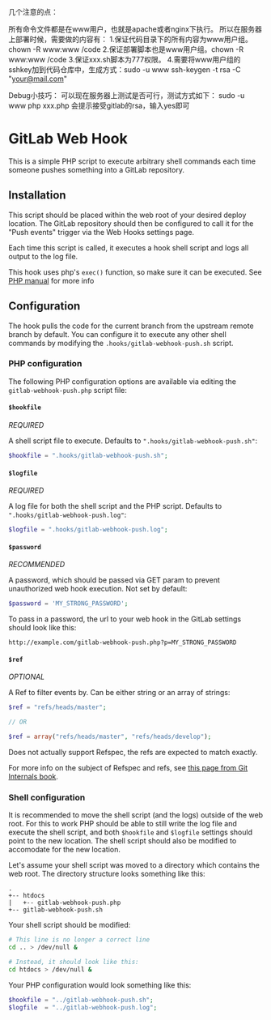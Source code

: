 几个注意的点：

所有命令文件都是在www用户，也就是apache或者nginx下执行。
所以在服务器上部署时候，需要做的内容有：
1.保证代码目录下的所有内容为www用户组。chown -R www:www /code
2.保证部署脚本也是www用户组。chown -R www:www /code
3.保证xxx.sh脚本为777权限。
4.需要将www用户组的sshkey加到代码仓库中，生成方式：sudo -u www ssh-keygen -t rsa -C "your@mail.com"

Debug小技巧：
可以现在服务器上测试是否可行，测试方式如下：
sudo -u www php xxx.php 会提示接受gitlab的rsa，输入yes即可



GitLab Web Hook
===============

This is a simple PHP script to execute arbitrary shell commands each time
someone pushes something into a GitLab repository.

Installation
------------

This script should be placed within the web root of your desired deploy
location. The GitLab repository should then be configured to call it for the
"Push events" trigger via the Web Hooks settings page.

Each time this script is called, it executes a hook shell script and logs all
output to the log file.

This hook uses php's `exec()` function, so make sure it can be executed.
See [PHP manual](http://php.net/manual/function.exec.php) for more info

Configuration
-------------

The hook pulls the code for the current branch from the upstream remote branch
by default. You can configure it to execute any other shell commands by
modifying the `.hooks/gitlab-webhook-push.sh` script.

### PHP configuration

The following PHP configuration options are available via editing the
`gitlab-webhook-push.php` script file:

#### `$hookfile`

*REQUIRED*

A shell script file to execute. Defaults to `".hooks/gitlab-webhook-push.sh"`:

```php
$hookfile = ".hooks/gitlab-webhook-push.sh";
```

#### `$logfile`

*REQUIRED*

A log file for both the shell script and the PHP script. Defaults to
`".hooks/gitlab-webhook-push.log"`:

```php
$logfile = ".hooks/gitlab-webhook-push.log";
```

#### `$password`

*RECOMMENDED*

A password, which should be passed via GET param to prevent unauthorized web
hook execution. Not set by default:

```php
$password = 'MY_STRONG_PASSWORD';
```


To pass in a password, the url to your web hook in the GitLab settings should
look like this:

```
http://example.com/gitlab-webhook-push.php?p=MY_STRONG_PASSWORD
```

#### `$ref`

*OPTIONAL*

A Ref to filter events by. Can be either string or an array of strings:

```php
$ref = "refs/heads/master";

// OR

$ref = array("refs/heads/master", "refs/heads/develop");
```


Does not actually support Refspec, the refs are expected to match exactly.

For more info on the subject of Refspec and refs, see
[this page from Git Internals book](http://git-scm.com/book/en/Git-Internals-The-Refspec).

### Shell configuration

It is recommended to move the shell script (and the logs) outside of the web
root. For this to work PHP should be able to still write the log file and
execute the shell script, and both `$hookfile` and `$logfile` settings should
point to the new location. The shell script should also be modified to
accomodate for the new location.

Let's assume your shell script was moved to a directory which contains the web
root. The directory structure looks something like this:

```
.
+-- htdocs
|   +-- gitlab-webhook-push.php
+-- gitlab-webhook-push.sh
```


Your shell script should be modified:

```sh
# This line is no longer a correct line
cd .. > /dev/null &

# Instead, it should look like this:
cd htdocs > /dev/null &
```


Your PHP configuration would look something like this:

```php
$hookfile = "../gitlab-webhook-push.sh";
$logfile  = "../gitlab-webhook-push.log";
```
